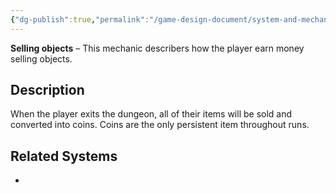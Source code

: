 ```yaml
---
{"dg-publish":true,"permalink":"/game-design-document/system-and-mechanics/mechanincs/selling-objects/"}
---
```


**Selling objects** – This mechanic describers how the player earn money selling objects.

## Description
When the player exits the dungeon, all of their items will be sold and converted into coins. 
Coins are the only persistent item throughout runs.
## Related Systems
- 
